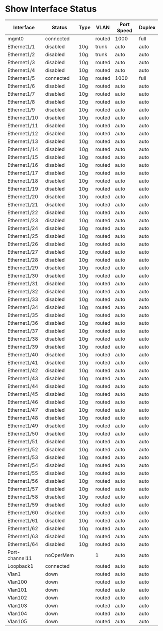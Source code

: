 
# Show Interface Status
| Interface | Status | Type | VLAN | Port Speed | Duplex |
| --------- | ------ | ---- | ---- | ---------- | ------ |
| mgmt0 | connected |  | routed | 1000 | full |
| Ethernet1/1 | disabled | 10g | trunk | auto | auto |
| Ethernet1/2 | disabled | 10g | trunk | auto | auto |
| Ethernet1/3 | disabled | 10g | routed | auto | auto |
| Ethernet1/4 | disabled | 10g | routed | auto | auto |
| Ethernet1/5 | connected | 10g | routed | 1000 | full |
| Ethernet1/6 | disabled | 10g | routed | auto | auto |
| Ethernet1/7 | disabled | 10g | routed | auto | auto |
| Ethernet1/8 | disabled | 10g | routed | auto | auto |
| Ethernet1/9 | disabled | 10g | routed | auto | auto |
| Ethernet1/10 | disabled | 10g | routed | auto | auto |
| Ethernet1/11 | disabled | 10g | routed | auto | auto |
| Ethernet1/12 | disabled | 10g | routed | auto | auto |
| Ethernet1/13 | disabled | 10g | routed | auto | auto |
| Ethernet1/14 | disabled | 10g | routed | auto | auto |
| Ethernet1/15 | disabled | 10g | routed | auto | auto |
| Ethernet1/16 | disabled | 10g | routed | auto | auto |
| Ethernet1/17 | disabled | 10g | routed | auto | auto |
| Ethernet1/18 | disabled | 10g | routed | auto | auto |
| Ethernet1/19 | disabled | 10g | routed | auto | auto |
| Ethernet1/20 | disabled | 10g | routed | auto | auto |
| Ethernet1/21 | disabled | 10g | routed | auto | auto |
| Ethernet1/22 | disabled | 10g | routed | auto | auto |
| Ethernet1/23 | disabled | 10g | routed | auto | auto |
| Ethernet1/24 | disabled | 10g | routed | auto | auto |
| Ethernet1/25 | disabled | 10g | routed | auto | auto |
| Ethernet1/26 | disabled | 10g | routed | auto | auto |
| Ethernet1/27 | disabled | 10g | routed | auto | auto |
| Ethernet1/28 | disabled | 10g | routed | auto | auto |
| Ethernet1/29 | disabled | 10g | routed | auto | auto |
| Ethernet1/30 | disabled | 10g | routed | auto | auto |
| Ethernet1/31 | disabled | 10g | routed | auto | auto |
| Ethernet1/32 | disabled | 10g | routed | auto | auto |
| Ethernet1/33 | disabled | 10g | routed | auto | auto |
| Ethernet1/34 | disabled | 10g | routed | auto | auto |
| Ethernet1/35 | disabled | 10g | routed | auto | auto |
| Ethernet1/36 | disabled | 10g | routed | auto | auto |
| Ethernet1/37 | disabled | 10g | routed | auto | auto |
| Ethernet1/38 | disabled | 10g | routed | auto | auto |
| Ethernet1/39 | disabled | 10g | routed | auto | auto |
| Ethernet1/40 | disabled | 10g | routed | auto | auto |
| Ethernet1/41 | disabled | 10g | routed | auto | auto |
| Ethernet1/42 | disabled | 10g | routed | auto | auto |
| Ethernet1/43 | disabled | 10g | routed | auto | auto |
| Ethernet1/44 | disabled | 10g | routed | auto | auto |
| Ethernet1/45 | disabled | 10g | routed | auto | auto |
| Ethernet1/46 | disabled | 10g | routed | auto | auto |
| Ethernet1/47 | disabled | 10g | routed | auto | auto |
| Ethernet1/48 | disabled | 10g | routed | auto | auto |
| Ethernet1/49 | disabled | 10g | routed | auto | auto |
| Ethernet1/50 | disabled | 10g | routed | auto | auto |
| Ethernet1/51 | disabled | 10g | routed | auto | auto |
| Ethernet1/52 | disabled | 10g | routed | auto | auto |
| Ethernet1/53 | disabled | 10g | routed | auto | auto |
| Ethernet1/54 | disabled | 10g | routed | auto | auto |
| Ethernet1/55 | disabled | 10g | routed | auto | auto |
| Ethernet1/56 | disabled | 10g | routed | auto | auto |
| Ethernet1/57 | disabled | 10g | routed | auto | auto |
| Ethernet1/58 | disabled | 10g | routed | auto | auto |
| Ethernet1/59 | disabled | 10g | routed | auto | auto |
| Ethernet1/60 | disabled | 10g | routed | auto | auto |
| Ethernet1/61 | disabled | 10g | routed | auto | auto |
| Ethernet1/62 | disabled | 10g | routed | auto | auto |
| Ethernet1/63 | disabled | 10g | routed | auto | auto |
| Ethernet1/64 | disabled | 10g | routed | auto | auto |
| Port-channel11 | noOperMem |  | 1 | auto | auto |
| Loopback1 | connected |  | routed | auto | auto |
| Vlan1 | down |  | routed | auto | auto |
| Vlan100 | down |  | routed | auto | auto |
| Vlan101 | down |  | routed | auto | auto |
| Vlan102 | down |  | routed | auto | auto |
| Vlan103 | down |  | routed | auto | auto |
| Vlan104 | down |  | routed | auto | auto |
| Vlan105 | down |  | routed | auto | auto |